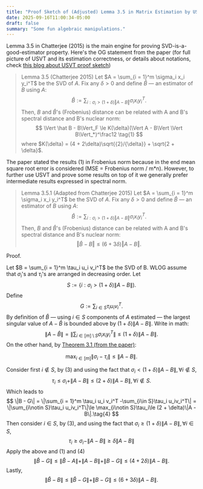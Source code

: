 ```yaml
---
title: "Proof Sketch of (Adjusted) Lemma 3.5 in Matrix Estimation by USVT (Chatterjee 2015)"
date: 2025-09-16T11:00:34-05:00
draft: false
summary: "Some fun algebraic manipulations."
---
```


Lemma 3.5 in Chatterjee (2015) is the main engine for proving SVD-is-a-good-estimator property. Here's the OG statement from the paper (for full picture of USVT and its estimation correctness, or details about notations, check [this blog about USVT proof sketch](/posts/usvt_proof/))

> Lemma 3.5 (Chatterjee 2015) Let $A = \sum_{i = 1}^m \sigma_i x_i y_i^T$ be the SVD of $A$. Fix any $\delta > 0$ and define $\hat B$ — an estimator of $B$ using $A$:
> $$
> \hat B := \sum_{i:\sigma_i > (1 + \delta)\Vert A - B\Vert}\sigma_i x_i y_i^T.
> $$
> Then, $B$ and $\hat B$'s (Frobenius) distance can be related with A and B's spectral distance and B's nuclear norm:
> $$
> \Vert \hat B - B\Vert_F \le K(\delta)(\Vert A - B\Vert  \Vert B\Vert_*)^\frac12 \tag{1}
> $$
> where $K(\delta) = (4 + 2\delta)\sqrt{{2}/{\delta}} + \sqrt{2 + \delta}$.

The paper stated the results $(1)$ in Frobenius norm because in the end mean square root error is considered (MSE = Frobenius norm / m*n). However, to further use USVT and prove some results on top of it we generally prefer intermediate results expressed in spectral norm.

> Lemma 3.5.1 (Adapted from Chatterjee 2015) Let $A = \sum_{i = 1}^m \sigma_i x_i y_i^T$ be the SVD of $A$. Fix any $\delta > 0$ and define $\hat B$ — an estimator of $B$ using $A$:
> $$
> \hat B := \sum_{i:\sigma_i > (1 + \delta)\Vert A - B\Vert}\sigma_i x_i y_i^T.
> $$
> Then, $B$ and $\hat B$'s (Frobenius) distance can be related with A and B's spectral distance and B's nuclear norm:
> $$
> \Vert \hat B - B\Vert \le (6 + 3\delta)\Vert A - B\Vert.
> $$

Proof.

Let $B = \sum_{i = 1}^m  \tau_i u_i v_i^T$ be the SVD of B. WLOG assume that $\sigma_i$'s and $\tau_i$'s are arranged in decreasing order. Let
$$
S:=\lbrace i:\sigma_i > (1 + \delta)\|A - B\|).
$$
Define
$$
G :=\sum_{i\in S}\tau_i u_iv_i^T.
$$
By definition of $\hat B$ — using $i\in {S}$ components of $A$ estimated — the largest singular value of $A - \hat B$ is bounded above by $(1 + \delta)\|A - B\|$. Write in  math:
$$
\|A -\hat B\| = \|\sum_{i\in [m]\setminus S}\sigma_i x_iy_i^T\| \le (1 + \delta)\|A - B\|\tag{1}.
$$
On the other hand, by [Theorem 3.1 (from the paper)](/online/perturbation_of_singular_values.jpeg):


$$
\max_{i\in [m]}\|\sigma_i - \tau _i\|\le \|A - B\|.\tag{3}
$$


Consider first $i\notin S$, by $(3)$ and using the fact that $\sigma_i< (1 + \delta)\|A - B\|, \forall i\notin S$,
$$
\tau_i \le \sigma_i + \|A - B\| \le (2 + \delta) \|A - B\|\tag{2}, \forall i\notin S.
$$
Which leads to
$$
\|B - G\| = \|\sum_{i = 1}^m  \tau_i u_i v_i^T -\sum_{i\in S}\tau_i u_iv_i^T\| = \|\sum_{i\notin S}\tau_i u_iv_i^T\|\le \max_{i\notin S}\tau_i\le (2 + \delta)\|A - B\|.\tag{4}
$$
Then consider $i\in S$, by $(3)$, and using the fact that $\sigma_i\ge (1 + \delta)\|A - B\|, \forall i\in S$,
$$
\tau_i \ge \sigma_i - \|A - B\| \ge \delta \|A - B\|
$$
Apply the above and $(1)$ and $(4)$
$$
\|\hat B - G\|\le \|\hat B - A\| + \|A - B\| + \|B - G\| \le (4 + 2\delta)\|A - B\|.
$$
Lastly,
$$
\|\hat B - B\|\le \|\hat B - G\| + \|B - G\|\le (6 + 3\delta )\|A - B\|.
$$
